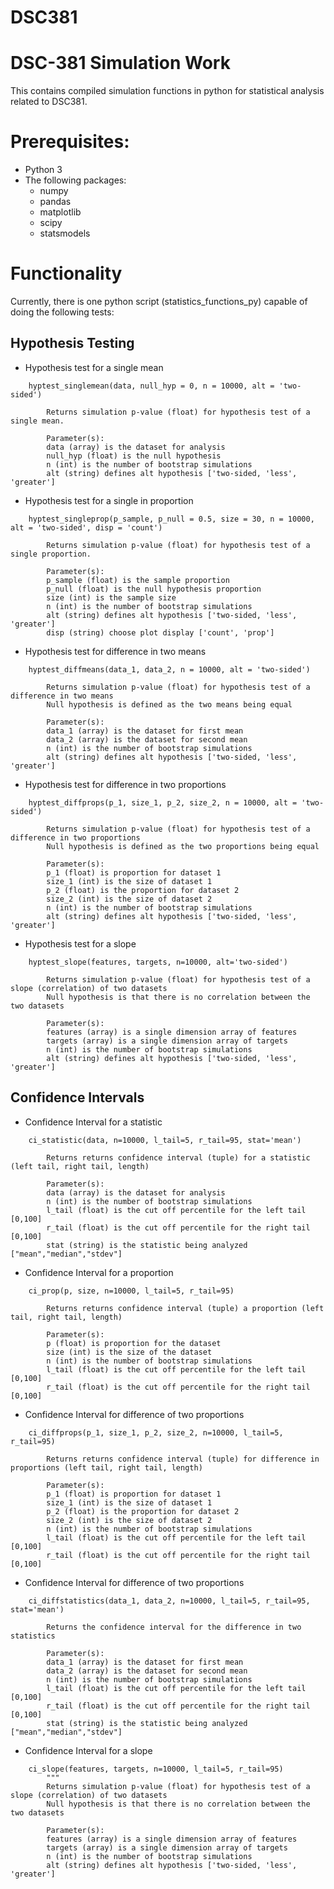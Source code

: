 # DSC381
# DSC-381 Simulation Work

This contains compiled simulation functions in python for statistical analysis related to DSC381.

# Prerequisites:

- Python 3
- The following packages:
    - numpy
    - pandas
    - matplotlib
    - scipy
    - statsmodels



# Functionality

Currently, there is one python script (statistics_functions_py) capable of doing the following tests:

## Hypothesis Testing  

  

- Hypothesis test for a single mean

```
    hyptest_singlemean(data, null_hyp = 0, n = 10000, alt = 'two-sided')
        
        Returns simulation p-value (float) for hypothesis test of a single mean.

        Parameter(s):
        data (array) is the dataset for analysis
        null_hyp (float) is the null hypothesis
        n (int) is the number of bootstrap simulations
        alt (string) defines alt hypothesis ['two-sided, 'less', 'greater']
```


- Hypothesis test for a single in proportion

```
    hyptest_singleprop(p_sample, p_null = 0.5, size = 30, n = 10000, alt = 'two-sided', disp = 'count')

        Returns simulation p-value (float) for hypothesis test of a single proportion.

        Parameter(s):
        p_sample (float) is the sample proportion
        p_null (float) is the null hypothesis proportion
        size (int) is the sample size
        n (int) is the number of bootstrap simulations
        alt (string) defines alt hypothesis ['two-sided, 'less', 'greater']
        disp (string) choose plot display ['count', 'prop']
```

- Hypothesis test for difference in two means

```
    hyptest_diffmeans(data_1, data_2, n = 10000, alt = 'two-sided')
        
        Returns simulation p-value (float) for hypothesis test of a difference in two means
        Null hypothesis is defined as the two means being equal

        Parameter(s):
        data_1 (array) is the dataset for first mean
        data_2 (array) is the dataset for second mean
        n (int) is the number of bootstrap simulations
        alt (string) defines alt hypothesis ['two-sided, 'less', 'greater']
```

- Hypothesis test for difference in two proportions

```
    hyptest_diffprops(p_1, size_1, p_2, size_2, n = 10000, alt = 'two-sided')
        
        Returns simulation p-value (float) for hypothesis test of a difference in two proportions
        Null hypothesis is defined as the two proportions being equal

        Parameter(s):
        p_1 (float) is proportion for dataset 1
        size_1 (int) is the size of dataset 1
        p_2 (float) is the proportion for dataset 2
        size_2 (int) is the size of dataset 2
        n (int) is the number of bootstrap simulations
        alt (string) defines alt hypothesis ['two-sided, 'less', 'greater']
```

- Hypothesis test for a slope

```
    hyptest_slope(features, targets, n=10000, alt='two-sided')
        
        Returns simulation p-value (float) for hypothesis test of a slope (correlation) of two datasets
        Null hypothesis is that there is no correlation between the two datasets

        Parameter(s):
        features (array) is a single dimension array of features
        targets (array) is a single dimension array of targets
        n (int) is the number of bootstrap simulations
        alt (string) defines alt hypothesis ['two-sided, 'less', 'greater']
```

## Confidence Intervals

- Confidence Interval for a statistic

```
    ci_statistic(data, n=10000, l_tail=5, r_tail=95, stat='mean')

        Returns returns confidence interval (tuple) for a statistic (left tail, right tail, length)

        Parameter(s):
        data (array) is the dataset for analysis
        n (int) is the number of bootstrap simulations
        l_tail (float) is the cut off percentile for the left tail [0,100]
        r_tail (float) is the cut off percentile for the right tail [0,100]
        stat (string) is the statistic being analyzed ["mean","median","stdev"]
```

- Confidence Interval for a proportion

```
    ci_prop(p, size, n=10000, l_tail=5, r_tail=95)

        Returns returns confidence interval (tuple) a proportion (left tail, right tail, length)

        Parameter(s):
        p (float) is proportion for the dataset
        size (int) is the size of the dataset
        n (int) is the number of bootstrap simulations
        l_tail (float) is the cut off percentile for the left tail [0,100]
        r_tail (float) is the cut off percentile for the right tail [0,100]
```


        
- Confidence Interval for difference of two proportions

```
    ci_diffprops(p_1, size_1, p_2, size_2, n=10000, l_tail=5, r_tail=95)

        Returns returns confidence interval (tuple) for difference in proportions (left tail, right tail, length)

        Parameter(s):
        p_1 (float) is proportion for dataset 1
        size_1 (int) is the size of dataset 1
        p_2 (float) is the proportion for dataset 2
        size_2 (int) is the size of dataset 2
        n (int) is the number of bootstrap simulations
        l_tail (float) is the cut off percentile for the left tail [0,100]
        r_tail (float) is the cut off percentile for the right tail [0,100]
```


- Confidence Interval for difference of two proportions

```
    ci_diffstatistics(data_1, data_2, n=10000, l_tail=5, r_tail=95, stat='mean')

        Returns the confidence interval for the difference in two statistics

        Parameter(s):
        data_1 (array) is the dataset for first mean
        data_2 (array) is the dataset for second mean
        n (int) is the number of bootstrap simulations
        l_tail (float) is the cut off percentile for the left tail [0,100]
        r_tail (float) is the cut off percentile for the right tail [0,100]
        stat (string) is the statistic being analyzed ["mean","median","stdev"]
```


- Confidence Interval for a slope

```
    ci_slope(features, targets, n=10000, l_tail=5, r_tail=95)
        """
        Returns simulation p-value (float) for hypothesis test of a slope (correlation) of two datasets
        Null hypothesis is that there is no correlation between the two datasets

        Parameter(s):
        features (array) is a single dimension array of features
        targets (array) is a single dimension array of targets
        n (int) is the number of bootstrap simulations
        alt (string) defines alt hypothesis ['two-sided, 'less', 'greater']
```